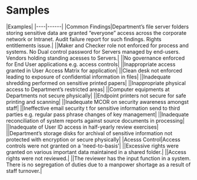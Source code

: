 # Samples
|Examples|
|----|------|
|Common Findings|Department’s file server folders storing sensitive data are granted “everyone” access across the corporate network or Intranet. Audit failure report for such findings. Rights entitlements issue.| 
||Maker and Checker role not enforced for process and systems. No Dual control password for Servers managed by end-users. Vendors holding standing acesses to Servers.|
||No governance enforced for End User applications e.g. access controls|
||Inappropriate access granted in User Access Matrix for application|
||Clean desk not enforced leading to exposure of confidential information in files|
||Inadequate shredding performed on sensitive printed papers|
||Inappropriate physical access to Department’s restricted areas|
||Computer equipments at Departments not secure physically|
||Endpoint printers not secure for safe printing and scanning|
||Inadequate MCOR on security awareness amongst staff|
||Ineffective email security t for sensitive information send to third parties e.g. regular pass phrase changes of key management|
||Inadequate reconciliation of system reports against source documents in processing|
||Inadequate of User ID access in half-yearly review exercises|
||Department’s storage disks for archival of sensitive information not protected with encryption or secure physically|
|Acesss Control|Access controls were not granted on a ‘need-to-basis’|
||Excessive rights were granted on various important data maintained in a shared folder.|
||Access rights were not reviewed.|
||The reviewer has the input function in a system. There is no segregation of duties due to a manpower shortage as a result of staff turnover.|


